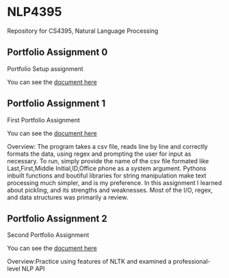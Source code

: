 # NLP4395
Repository for CS4395, Natural Language Processing

## Portfolio Assignment 0

Portfolio Setup assignment

You can see the [document here](Portfolio_Assignment_0.pdf)


## Portfolio Assignment 1

First Portfolio Assignment

You can see the [document here](HW1.py)

Overview: The program takes a csv file, reads line by line and correctly formats the data, using regex and prompting the user for input as necessary. To run, simply provide the name of the csv file formated like Last,First,Middle Initial,ID,Office phone as a system argument.
Pythons inbuilt functions and boutiful libraries for string manipulation make text processing much simpler, and is my preference.
In this assignment I learned about pickling, and its strengths and weaknesses. Most of the I/O, regex, and data structures was primarily a review. 


## Portfolio Assignment 2

Second Portfolio Assignment

You can see the [document here](Portfolio_Assignment3_Colaboratory.pdf)

Overview:Practice using features of NLTK and examined a professional-level NLP API
